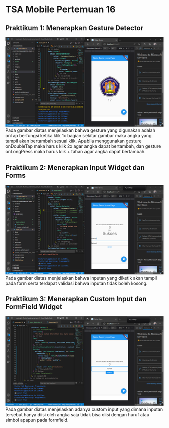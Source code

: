 # TSA Mobile Pertemuan 16

## Praktikum 1: Menerapkan Gesture Detector
![Result](images/prak1.png)
Pada gambar diatas menjelaskan bahwa gesture yang digunakan adalah onTap berfungsi ketika klik 1x bagian sekitar gambar maka angka yang tampil akan bertambah sesuai klik. Apabila menggunakan gesture onDoubleTap maka harus klik 2x agar angka dapat bertambah, dan gesture onLongPress maka harus klik + tahan agar angka dapat bertambah.
## Praktikum 2: Menerapkan Input Widget dan Forms
![Result](images/prak2.png)
Pada gambar diatas menjelaskan bahwa inputan yang diketik akan tampil pada form serta terdapat validasi bahwa inputan tidak boleh kosong.
## Praktikum 3: Menerapkan Custom Input dan FormField Widget
![Result](images/prak3.png)
Pada gambar diatas menjelaskan adanya custom input yang dimana inputan tersebut hanya diisi oleh angka saja tidak bisa diisi dengan huruf atau simbol apapun pada formfield. 


